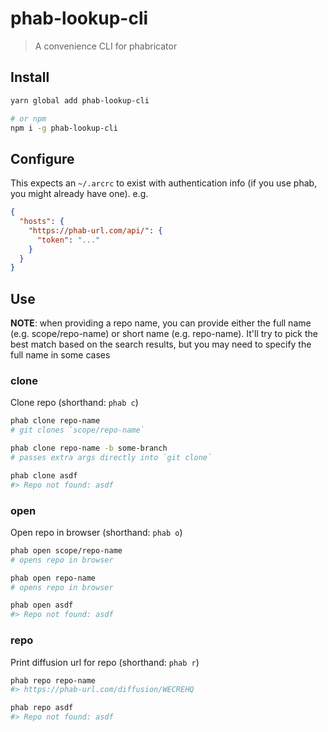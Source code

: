 # phab-lookup-cli

> A convenience CLI for phabricator

## Install

```sh
yarn global add phab-lookup-cli

# or npm
npm i -g phab-lookup-cli
```

## Configure

This expects an `~/.arcrc` to exist with authentication info (if you use phab, you might already have one). e.g.

```json
{
  "hosts": {
    "https://phab-url.com/api/": {
      "token": "..."
    }
  }
}
```

## Use

**NOTE**: when providing a repo name, you can provide either the full name (e.g. scope/repo-name) or short name (e.g. repo-name). It'll try to pick the best match based on the search results, but you may need to specify the full name in some cases

### clone

Clone repo (shorthand: `phab c`)

```sh
phab clone repo-name
# git clones `scope/repo-name`

phab clone repo-name -b some-branch
# passes extra args directly into `git clone`

phab clone asdf
#> Repo not found: asdf
```

### open

Open repo in browser (shorthand: `phab o`)

```sh
phab open scope/repo-name
# opens repo in browser

phab open repo-name
# opens repo in browser

phab open asdf
#> Repo not found: asdf
```

### repo

Print diffusion url for repo (shorthand: `phab r`)

```sh
phab repo repo-name
#> https://phab-url.com/diffusion/WECREHQ

phab repo asdf
#> Repo not found: asdf
```
